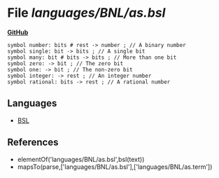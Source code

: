 # File _languages/BNL/as.bsl_
**[GitHub](https://github.com/softlang/yas/blob/master/languages/BNL/as.bsl)**
```
symbol number: bits # rest -> number ; // A binary number
symbol single: bit -> bits ; // A single bit
symbol many: bit # bits -> bits ; // More than one bit
symbol zero: -> bit ; // The zero bit
symbol one: -> bit ; // The non-zero bit
symbol integer: -> rest ; // An integer number
symbol rational: bits -> rest ; // A rational number
```

## Languages
* [BSL](../languages/BSL.md)

## References
* elementOf('languages/BNL/as.bsl',bsl(text))
* mapsTo(parse,['languages/BNL/as.bsl'],['languages/BNL/as.term'])

